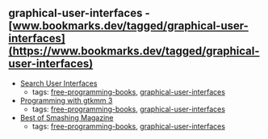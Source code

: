 graphical-user-interfaces - [www.bookmarks.dev/tagged/graphical-user-interfaces](https://www.bookmarks.dev/tagged/graphical-user-interfaces)
---
* [Search User Interfaces](http://searchuserinterfaces.com/book/)
    * tags: [free-programming-books](../tagged/free-programming-books.md), [graphical-user-interfaces](../tagged/graphical-user-interfaces.md)
* [Programming with gtkmm 3](https://developer.gnome.org/gtkmm-tutorial/stable/)
    * tags: [free-programming-books](../tagged/free-programming-books.md), [graphical-user-interfaces](../tagged/graphical-user-interfaces.md)
* [Best of Smashing Magazine](http://anniversary.smashingmagazine.com/best-of-smashing-magazine.zip)
    * tags: [free-programming-books](../tagged/free-programming-books.md), [graphical-user-interfaces](../tagged/graphical-user-interfaces.md)

